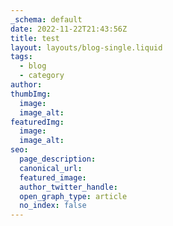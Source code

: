 ```yaml
---
_schema: default
date: 2022-11-22T21:43:56Z
title: test
layout: layouts/blog-single.liquid
tags:
  - blog
  - category
author:
thumbImg:
  image:
  image_alt:
featuredImg:
  image:
  image_alt:
seo:
  page_description:
  canonical_url:
  featured_image:
  author_twitter_handle:
  open_graph_type: article
  no_index: false
---
```

